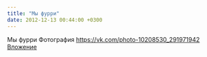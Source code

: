 ```yaml
---
title: "Мы фурри"
date: 2012-12-13 00:44:00 +0300
---
```


Мы фурри
Фотография
<a class="vk-attach" href="https://vk.com/photo-10208530_291971942">https://vk.com/photo-10208530_291971942</a>
<a class="vk-attach" href="https://vk.com/photo-10208530_291971942">Вложение</a>
